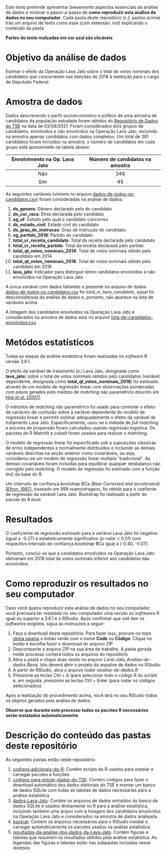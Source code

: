 Este texto pretende apresentar brevemente aspectos essenciais da análise de dados e mostrar o passo-a-passo de **como reproduzir esta análise de dados no seu computador**. Cada pasta deste repositório (*c.f.* pastas acima) trás um arquivo de texto como esse (com extensão .md) explicando o conteúdo da pasta.

**Partes do texto realçadas em cor azul são clicáveis**

# Objetivo da análise de dados

Estimar o efeito da Operação Lava Jato sobre o total de votos nominais dos candidatos que concorreram nas eleições de 2018 à reeleição para o cargo de Deputado Federal.

# Amostra de dados

Dados descrevendo o perfil socioeconomico e político de uma amostra de candidatos da população estudada foram obtidos do [Repositório de Dados do TSE](https://www.tse.jus.br/eleicoes/estatisticas/repositorio-de-dados-eleitorais-1) na data de 03/08/2021. Foram considerados dois grupos de candidatos, envolvidos e não envolvidos na Operação Lava Jato, incluindo na amostra apenas candidatos com dados completos. Um total de 391 candidatos foram incluídos na amostra, o número de candidatos em cada grupo está apresentado na tabela abaixo:

| Envolvimento na Op. Lava Jato | Número de candidatos na amostra |
| :---------------------------: | :-----------------------------: |
| Não                           |                             346 |
| Sim                           |                              45 |

As seguintes variáveis (visíveis no arquivo [dados-de-todos-os-candidatos.csv](https://github.com/ahcm-linux/Lava-Jato_Analise-de-dados/blob/main/dados-Lava-Jato/dados-de-todos-os-candidatos.csv)) foram consideradas na análise de dados:

1. **ds_genero**: Gênero declarado pelo do candidato
2. **ds_cor_raca**: Etnia declarada pelo candidato
3. **sg_uf**: Estado pelo qual o candidato concorreu
4. **ds_estado_civil**: Estado civil do candidato
5. **ds_grau_de_instrucao**: Grau de instrução do candidato
6. **sg_partido_2018**: Partido do candidato
7. **total_vr_receita_candidato**: Total da receita declarada pelo candidato
8. **total_vr_receita_partido**: Total da receita declarada pelo partido
9. **total_qt_votos_nominais_2014**: Total de votos nominais obtido pelo candidato em 2014
10. **total_qt_votos_nominais_2018**: Total de votos nominais obtido pelo candidato em 2018
11. **lava_jato**: Indicador para distinguir entre candidatos envolvidos e não envolvidos na Operação Lava Jato

A única variável com dados faltantes e presente no arquivo de dados [dados-de-todos-os-candidatos.csv](https://github.com/ahcm-linux/Lava-Jato_Analise-de-dados/blob/main/dados-Lava-Jato/dados-de-todos-os-candidatos.csv) foi *total_vr_bem_candidato*, aqual foi desconsiderada da análise de dados e, portanto, não aparece na lista de variáveis acima.

A listagem dos candidatos envolvidos na Operação Lava Jato e considerados na amostra de dados está no arquivo [lista-de-candidatos-envolvidos.csv](https://github.com/ahcm-linux/Lava-Jato_Analise-de-dados/blob/main/dados-Lava-Jato/lista-de-candidatos-envolvidos.csv).

# Metódos estatísticos

Todas as etapas da análise estatística foram realizadas no *software* R versão 3.6.1.

O efeito da variável de tratamento (*e.i* Lava Jato, designada como **lava_jato**) sobre o total de votos nominais obtidos pelo candidatos (variável dependente, designada como **total_qt_votos_nominais_2018**) foi estimado através de um modelo de regressão linear com observações ponderadas com pesos gerados pelo médoto de *matching* não paramétrico descrito em [Hoe *et al. (2007)*](https://www.cambridge.org/core/journals/political-analysis/article/matching-as-nonparametric-preprocessing-for-reducing-model-dependence-in-parametric-causal-inference/4D7E6D07C9727F5A604E5C9FCCA2DD21).

O métodos de *matching* não paramétrico foi usado para controlar o efeito de variáveis de confusão sobre a variável dependente do modelo de regressão linear e permitir estimar adequadamente o efeito da variável de tratamento Lava Jato. Especificamente, usou-se o métode de *full matching* e escores de propensão foram calculados usando regressão logística. Os pacotes do R *MatchIt* e *cobalt* foram usados para realizar o *matching*.

O modelo de regressão linear foi especificado sob a suposições clássicas de erros independentes e normalmente distrbuídos e incluindo as demais variáveis descritas na seção anterior como covariáveis, ou seja, considerou-se um modelo de regressão linear múltipla "tradicional". As demais covariáveis foram incluídas para equilibrar qualquer desbalanço não corrigido pelo *matching*. O modelo de regressão foi estimado com a função *lm()* da base do R.

Um intervalo de confiança *bootstrap* BCa (*Bias-Corrected and accelerated*) [(Efron, 1987)](https://www.jstor.org/stable/2289144), baseado em 999 reamostragens, foi obtido para o coefiente de regressão da variável Lava Jato. Bootstrap foi realizado a partir do pacote do R *boot*.
# Resultados

O coeficiente de regressão estimado para a variável Lava Jato foi negativo (igual a -0.27) e estatisticamente significativo (p-valor < 0.01) com respectivo intervalo de confiança *bootstrap* BCa igual a (-0.40, -0.07).

Portanto, concluí-se que a candidatos envolvidos na Operação Lava Jato obtiveram em 2018 total de votos nominais inferior aos candidatos não envolvidos.

# Como reproduzir os resultados no seu computador

Caso você queira reproduzir esta análise de dados no seu computador, você precisará ter instalado no seu computador uma versão so *softwares* R igual ou superior a 3.6.1 e o RStudio. Após confirmar que voê tem os *softwares* exigidos, sigua as instruções a seguir:

1. Faça o download deste repositório. Para fazer isso, procure no topo [desta página](https://github.com/ahcm-linux/Lava-Jato_Analise-de-dados) o botão verde com o nome **Code** ou **Código**. Clique no botão e escolha fazer o download do arquivo ZIP
2. Descompacte o arquivo ZIP na sua área de trabalho. A pasta gerada neste processo conterá todos os arquivos do repositório
3. Abra a pasta e clique duas vezes no arquivo *Lava-Jato_Analise-de-dados.Rproj*. Isto deverá abrir o projeto da anpalise de dados no RStudio
4. A partir do RStudio, abra o arquivo *rodar-analise-de-dados.R*
5. Pressione as teclas Ctrl + A (para selecionar todo o código R do script) e, em seguida, pressione as teclas Ctrl + Enter (para rodar os códigos selecionados)

Após a realização do procedimento acima, você terá no seu RStudio todos os objetos gerados pela análise de dados.

**Observe que durante este processo todos os pacotes R necessários serão instalados automaticamente**

# Descrição do conteúdo das pastas deste repositório

As seguintes pastas estão neste repositório:

1. [codigos-adicionais-do-R](https://github.com/ahcm-linux/Lava-Jato_Analise-de-dados/tree/main/codigos-adicionais-do-R): Contém scripts do R usados para instalar e carregar pacotes e funções
2. [codigos-para-extrair-dados-do-TSE](https://github.com/ahcm-linux/Lava-Jato_Analise-de-dados/tree/main/codigos-para-extrair-dados-do-TSE): Contém códigos para fazer o download automático dos dados eleitorais do TSE e montar um banco de dados SQLite com todas as tabelas de dados necessárias para a análise estatística
3. [dados-Lava-Jato](https://github.com/ahcm-linux/Lava-Jato_Analise-de-dados/tree/main/dados-Lava-Jato): Contém os arquivos de dados extraídos do banco de dados SQLite e usados diretamente no R para a análise estatística, incluindo também uma arquvi com a listagem dos candidatos envolvidos na Operação Lava Jato e considerados na amostra de dados analisada
4. [packrat](https://github.com/ahcm-linux/Lava-Jato_Analise-de-dados/tree/main/packrat): Contém os arquivos necessários para o RStudio instalar e carregar automáticamente os pacotes usados na análise estatística
5. [resultados-da-analise-dos-dados-da-Lava-Jato](https://github.com/ahcm-linux/Lava-Jato_Analise-de-dados/tree/main/resultados-da-analise-dos-dados-da-Lava-Jato): Contém figuras e tabelas que resumem os resultados obtidos pela análise estatística. As legendas das figuras e tabelas estão nas subpastas incluídas nesse diretório